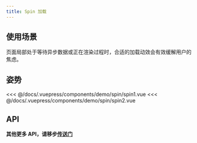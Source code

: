 ```yaml
---
title: Spin 加载
---
```


## 使用场景

页面局部处于等待异步数据或正在渲染过程时，合适的加载动效会有效缓解用户的焦虑。


## 姿势

<layout-code-box title="基本用法" description="一个简单的 loading 状态。">
  <demo-spin-spin1></demo-spin-spin1>
  <highlight-code slot="codeText" lang="vue">
<<< @/docs/.vuepress/components/demo/spin/spin1.vue
  </highlight-code>
</layout-code-box>

<layout-code-box title="容器" description="放入一个容器中。">
  <demo-spin-spin2></demo-spin-spin2>
  <highlight-code slot="codeText" lang="vue">
<<< @/docs/.vuepress/components/demo/spin/spin2.vue
  </highlight-code>
</layout-code-box>


## API

<layout-table title="Attributes" :columns="columns" :dataSource="dataSource"></layout-table>

**其他更多 API，请移步[传送门](https://www.antdv.com/components/spin-cn/#API)**

<script>
  export default {
    data() {
      return { 
        columns: ['参数', '说明', '类型', '可选值', '默认值'],
        dataSource: [{
          0: 'spinning',
          1: '是否为加载中状态',
          2: 'boolean',
          3: 'true/false',
          4: 'true'
        }, {
          0: 'tip',
          1: '当作为包裹元素时，可以自定义描述文案',
          2: 'string',
          3: '--',
          4: '--'
        }]
      }
    }
  }
</script>
